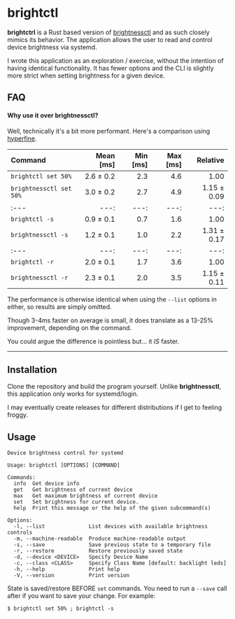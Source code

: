 # brightctl

<b>brightctrl</b> is a Rust based version of [brightnessctl](https://github.com/Hummer12007/brightnessctl) and as such closely mimics its behavior. The application allows the user to read and control device brightness via systemd.

I wrote this application as an exploration / exercise, without the intention of having identical functionality.  It has fewer options and the CLI is slightly more strict when setting brightness for a given device.  

## FAQ

#### <b>Why use it over brightnessctl?</b>

Well, technically it's a bit more performant. Here's a comparison using [hyperfine](http://github.com/sharkdp/hyperfine).

| Command | Mean [ms] | Min [ms] | Max [ms] | Relative |
|:---|---:|---:|---:|---:|
| `brightctl set 50%` | 2.6 ± 0.2 | 2.3 | 4.6 | 1.00 |
| `brightnessctl set 50%` | 3.0 ± 0.2 | 2.7 | 4.9 | 1.15 ± 0.09 |
|:---|---:|---:|---:|---:|
| `brightctl -s` | 0.9 ± 0.1 | 0.7 | 1.6 | 1.00 |
| `brightnessctl -s` | 1.2 ± 0.1 | 1.0 | 2.2 | 1.31 ± 0.17 |
|:---|---:|---:|---:|---:|
| `brightctl -r` | 2.0 ± 0.1 | 1.7 | 3.6 | 1.00 |
| `brightnessctl -r` | 2.3 ± 0.1 | 2.0 | 3.5 | 1.15 ± 0.11 |

The performance is otherwise identical when using the `--list` options in either, so results are simply omitted.

Though 3-4ms faster on average is small, it does translate as a 13-25% improvement, depending on the command.

You could argue the difference is pointless but... it <i>IS</i> faster.

---


## Installation
Clone the repository and build the program yourself.
Unlike <b>brightnessctl</b>, this application only works for systemd/login.

I may eventually create releases for different distributions if I get to feeling froggy.


## Usage

```
Device brightness control for systemd

Usage: brightctl [OPTIONS] [COMMAND]

Commands:
  info  Get device info
  get   Get brightness of current device
  max   Get maximum brightness of current device
  set   Set brightness for current device.
  help  Print this message or the help of the given subcommand(s)

Options:
  -l, --list              List devices with available brightness controls
  -m, --machine-readable  Produce machine-readable output
  -s, --save              Save previous state to a temporary file
  -r, --restore           Restore previously saved state
  -d, --device <DEVICE>   Specify Device Name
  -c, --class <CLASS>     Specify Class Name [default: backlight leds]
  -h, --help              Print help
  -V, --version           Print version
```

State is saved/restore BEFORE `set` commands.  You need to run a `--save` call after if you want to save your change.
For example:
```
$ brightctl set 50% ; brightctl -s
```